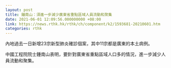 ```yaml
---
layout: post
title: 鍾南山：須進一步減少廣東省重點區域人員流動和聚集
date: 2021-06-01 12:09:56.000000000 +08:00
link: https://news.rthk.hk/rthk/ch/component/k2/1593681-20210601.htm
categories: rthk
---
```


內地過去一日新增23宗新型肺炎確診個案，其中11宗都是廣東的本土病例。

中國工程院院士鍾南山表明，要針對廣東省重點區域人口多的情況，進一步減少人員流動和聚集。
